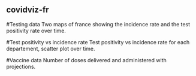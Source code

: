 ## covidviz-fr

#Testing data
Two maps of france showing the incidence rate and the test positivity rate over time.

#Test positivity vs incidence rate
Test positivity vs incidence rate for each departement, scatter plot over time.

#Vaccine data
Number of doses delivered and administered with projections.